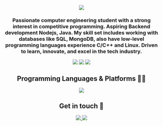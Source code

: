 <div align="center">

![](https://capsule-render.vercel.app/api?type=waving&height=200&text=Hello,%20I'm%20Abdallah!&fontAlign=40&fontAlignY=40&color=0:0F0FF0,100:207068&fontColor=ffffff)
</div>
<h3 align='center'> 
Passionate computer engineering student with a strong interest in competitive programming. 
Aspiring Backend development Nodejs, Java. My skill set includes working with databases like SQL, MongoDB, also have low-level programming languages experience C/C++ and Linux. Driven to learn, innovate, and excel in the tech industry.
</h3>


<div align='center'>

  ![](http://github-profile-summary-cards.vercel.app/api/cards/profile-details?username=AbdallahSalah003&theme=dark)
  ![](http://github-profile-summary-cards.vercel.app/api/cards/most-commit-language?username=AbdallahSalah003&theme=dark)
  ![](http://github-profile-summary-cards.vercel.app/api/cards/repos-per-language?username=AbdallahSalah003&theme=dark)

</div>



<div align='center'>
    <h2> Programming Languages & Platforms 👨‍💻 </h2>
     <a href="https://skillicons.dev/"><img src="https://skillicons.dev/icons?i=java,spring,c,linux,git,cpp,cs,javascript,nodejs,expressjs,mongodb,react"/></a>
</div>



  <div align='center'>
   <h2> Get in touch 💬 </h2>
    <a href="https://www.linkedin.com/in/abdallah--salah/"> 
  <img src="https://skillicons.dev/icons?i=linkedin"/>
        </a>
         <a href="mailto:abdallahsalahsalem9@gmail.com">
  <img src="https://skillicons.dev/icons?i=gmail"/>
             </a>
  </div>



  </div>




